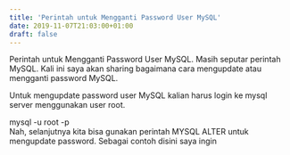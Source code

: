 ```yaml
---
title: 'Perintah untuk Mengganti Password User MySQL'
date: 2019-11-07T21:03:00+01:00
draft: false
---
```


Perintah untuk Mengganti Password User MySQL. Masih seputar perintah MySQL. Kali ini saya akan sharing bagaimana cara mengupdate atau mengganti password MySQL.  
  
  
  
  
Untuk mengupdate password user MySQL kalian harus login ke mysql server menggunakan user root.  
  
mysql -u root -p  
Nah, selanjutnya kita bisa gunakan perintah MYSQL ALTER untuk mengupdate password. Sebagai contoh disini saya ingin